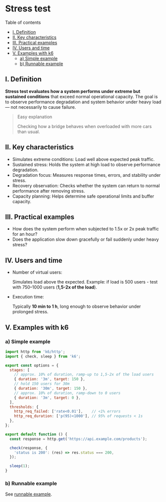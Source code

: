 # Stress test

Table of contents

- [I. Definition](#i-definition)
- [II. Key characteristics](#ii-key-characteristics)
- [III. Practical examples](#iii-practical-examples)
- [IV. Users and time](#iv-users-and-time)
- [V. Examples with k6](#v-examples-with-k6)
  - [a) Simple example](#a-simple-example)
  - [b) Runnable example](#b-runnable-example)

## I. Definition

**Stress test evaluates how a system performs under extreme but sustained conditions** that exceed normal operational capacity. The goal is to observe performance degradation and system behavior under heavy load — not necessarily to cause failure.

> Easy explanation 
>
> Checking how a bridge behaves when overloaded with more cars than usual.

## II. Key characteristics

- Simulates extreme conditions: Load well above expected peak traffic.
- Sustained stress: Holds the system at high load to observe performance degradation.
- Degradation focus: Measures response times, errors, and stability under stress.
- Recovery observation: Checks whether the system can return to normal performance after removing stress.
- Capacity planning: Helps determine safe operational limits and buffer capacity.

## III. Practical examples

- How does the system perform when subjected to 1.5x or 2x peak traffic for an hour?
- Does the application slow down gracefully or fail suddenly under heavy stress?

## IV. Users and time

- Number of virtual users:
  
  Simulates load above the expected. Example: if load is 500 users - test with 750–1000 users (**1,5-2x of the load**).

- Execution time:

  Typically **10 min to 1 h**, long enough to observe behavior under prolonged stress.

## V. Examples with k6

### a) Simple example

```js
import http from 'k6/http';
import { check, sleep } from 'k6';

export const options = {
  stages: [
    // approx. 10% of duration, ramp-up to 1,5-2x of the load users
    { duration: '3m', target: 150 }, 
    // hold 150 users for 30m
    { duration: '30m', target: 150 },  
    // approx. 10% of duration, ramp-down to 0 users
    { duration: '3m', target: 0 },  
  ],
  thresholds: {
    http_req_failed: ['rate<0.01'],    // <1% errors
    http_req_duration: ['p(95)<1000'], // 95% of requests < 1s
  },
};

export default function () {
  const response = http.get('https://api.example.com/products');

  check(response, {
    'status is 200': (res) => res.status === 200,
  });

  sleep(1);
}
```

### b) Runnable example

See [runnable example](runnable-example.md).